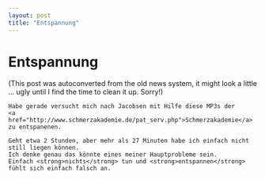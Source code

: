 ```yaml
---
layout: post
title: "Entspannung"
---
```

<h1>Entspannung</h1>
(This post was autoconverted from the old news system,
it might look a little ... ugly until I find the time
to clean it up.
Sorry!)

    Habe gerade versucht mich nach Jacobsen mit Hilfe diese MP3s der 
    <a href="http://www.schmerzakademie.de/pat_serv.php">Schmerzakademie</a>
    zu entspanenen.
    
    Geht etwa 2 Stunden, aber mehr als 27 Minuten habe ich einfach nicht still liegen können.
    Ich denke genau das könnte eines meiner Hauptprobleme sein.
    Einfach <strong>nichts</strong> tun und <strong>entspannen</strong> fühlt sich einfach falsch an.
    

